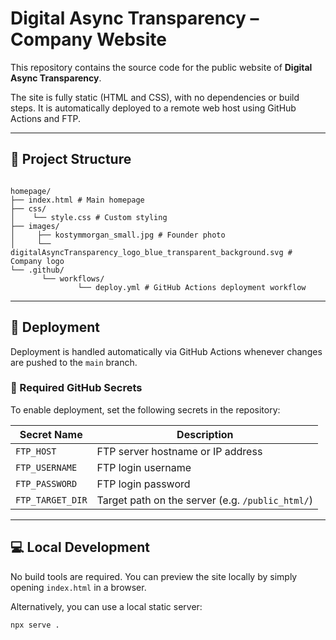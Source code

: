 # Digital Async Transparency – Company Website

This repository contains the source code for the public website of **Digital Async Transparency**.

The site is fully static (HTML and CSS), with no dependencies or build steps. It is automatically deployed to a remote web host using GitHub Actions and FTP.

---

## 📂 Project Structure

```text

homepage/
├── index.html # Main homepage
├── css/
│    └── style.css # Custom styling
├── images/
│     ├── kostymmorgan_small.jpg # Founder photo
│     └── digitalAsyncTransparency_logo_blue_transparent_background.svg # Company logo
└── .github/
       └── workflows/
               └── deploy.yml # GitHub Actions deployment workflow

```

---

## 🚀 Deployment

Deployment is handled automatically via GitHub Actions whenever changes are pushed to the `main` branch.

### 🔐 Required GitHub Secrets

To enable deployment, set the following secrets in the repository:

| Secret Name       | Description                        |
|-------------------|------------------------------------|
| `FTP_HOST`        | FTP server hostname or IP address  |
| `FTP_USERNAME`    | FTP login username                 |
| `FTP_PASSWORD`    | FTP login password                 |
| `FTP_TARGET_DIR`  | Target path on the server (e.g. `/public_html/`) |

---

## 💻 Local Development

No build tools are required. You can preview the site locally by simply opening `index.html` in a browser.

Alternatively, you can use a local static server:

```bash
npx serve .
